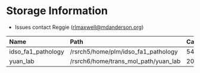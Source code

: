 # Storage Information

- Issues contact Reggie (rlmaxwell@mdanderson.org)

| Name                | Path                                  | Capacity     | Available  |
| :-------------------| :------------------------------------ | :----------- | :----------|
| idso_fa1_pathology  | /rsrch5/home/plm/idso_fa1_pathology   | 54 TB        | 21 TB      |
| yuan_lab            | /rsrch6/home/trans_mol_path/yuan_lab  | 203 TB       | 60 TB      |
